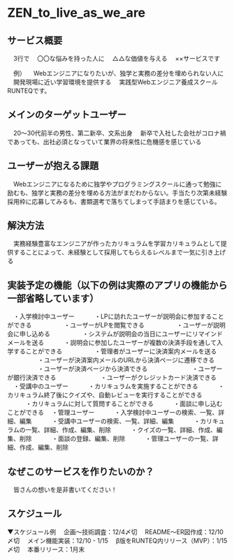 # ZEN_to_live_as_we_are

## サービス概要
　3行で
　〇〇な悩みを持った人に
　△△な価値を与える
　××サービスです

　例）
　Webエンジニアになりたいが、独学と実務の差分を埋められない人に
　開発現場に近い学習環境を提供する
　実践型Webエンジニア養成スクールRUNTEQです。

## メインのターゲットユーザー
　20〜30代前半の男性、第二新卒、文系出身
　新卒で入社した会社がコロナ禍であっても、出社必須となっていて業界の将来性に危機感を感じている

## ユーザーが抱える課題
　Webエンジニアになるために独学やプログラミングスクールに通って勉強に励むも、独学と実務の差分を埋める方法がまだわからない。手当たり次第未経験採用枠に応募してみるも、書類選考で落ちてしまって手詰まりを感じている。

## 解決方法
　実務経験豊富なエンジニアが作ったカリキュラムを学習カリキュラムとして提供することによって、未経験として採用してもらえるレベルまで一気に引き上げる

## 実装予定の機能（以下の例は実際のアプリの機能から一部省略しています）
　・入学検討中ユーザー
　　　・LPに訪れたユーザーが説明会に参加することができる
　　　　　・ユーザーがLPを閲覧できる
　　　　　・ユーザーが説明会に申し込める
　　　　　・システムが説明会の当日にユーザーにリマインドメールを送る
　　　・説明会に参加したユーザーが複数の決済手段を通して入学することができる
　　　　　・管理者がユーザーに決済案内メールを送る
　　　　　・ユーザーが決済案内メールのURLから決済ページに遷移できる
　　　　　・ユーザーが決済ページから決済できる
　　　　　　　・ユーザーが銀行決済できる
　　　　　　　・ユーザーがクレジットカード決済できる
　・受講中のユーザー
　　　・カリキュラムを実施することができる
　　　・カリキュラム終了後にクイズや、自動レビューを実行することができる
　　　・カリキュラムに対して質問することができる
　　　・面談に申し込むことができる
　・管理ユーザー
　　　・入学検討中ユーザーの検索、一覧、詳細、編集
　　　・受講中ユーザーの検索、一覧、詳細、編集
　　　・カリキュラムの一覧、詳細、作成、編集、削除
　　　・クイズの一覧、詳細、作成、編集、削除
　　　・面談の登録、編集、削除
　　　・管理ユーザーの一覧、詳細、作成、編集、削除

## なぜこのサービスを作りたいのか？
　皆さんの想いを是非書いてください！

## スケジュール
▼スケジュール例
　企画〜技術調査：12/4〆切
　README〜ER図作成：12/10 〆切
　メイン機能実装：12/10 - 1/15
　β版をRUNTEQ内リリース（MVP）：1/15〆切
　本番リリース：1月末